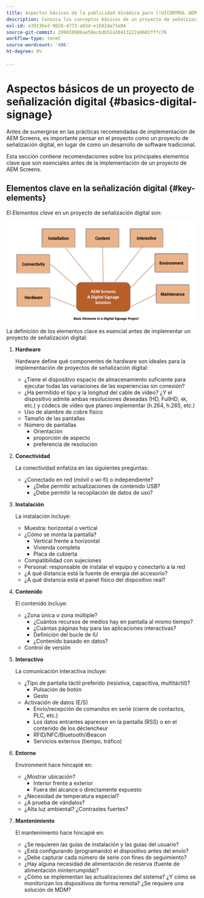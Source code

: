 ```yaml
---
title: Aspectos básicos de la publicidad dinámica para [!UICONTROL AEM Screens]
description: Conozca los conceptos básicos de un proyecto de señalización digital.
exl-id: e3913be2-9028-4773-a034-e16924a71e04
source-git-commit: 299018986ae58ecbdb51a30413222a9682fffc76
workflow-type: tm+mt
source-wordcount: '406'
ht-degree: 0%

---
```


# Aspectos básicos de un proyecto de señalización digital {#basics-digital-signage}

Antes de sumergirse en las prácticas recomendadas de implementación de AEM Screens, es importante pensar en el proyecto como un proyecto de señalización digital, en lugar de como un desarrollo de software tradicional.

Esta sección contiene recomendaciones sobre los principales elementos clave que son esenciales antes de la implementación de un proyecto de AEM Screens.

## Elementos clave en la señalización digital {#key-elements}

El *Elementos clave* en un proyecto de señalización digital son:

![](/help/assets/Elements-Revised.png)

La definición de los elementos clave es esencial antes de implementar un proyecto de señalización digital:

1. **Hardware**

   Hardware define qué componentes de hardware son ideales para la implementación de proyectos de señalización digital:
   * ¿Tiene el dispositivo espacio de almacenamiento suficiente para ejecutar todas las variaciones de las experiencias sin conexión?
   * ¿Ha permitido el tipo y la longitud del cable de vídeo? ¿Y el dispositivo admite ambas resoluciones deseadas (HD, FullHD, `4K`, etc.) y códecs de vídeo que planeo implementar (h.264, h.265, etc.)
   * Uso de alambre de cobre físico
   * Tamaño de las pantallas
   * Número de pantallas
      * Orientación
      * proporción de aspecto
      * preferencia de resolución

1. **Conectividad**

   La conectividad enfatiza en las siguientes preguntas:
   * ¿Conectado en red (móvil o wi-fi) o independiente?
      * ¿Debe permitir actualizaciones de contenido USB?
      * ¿Debe permitir la recopilación de datos de uso?

1. **Instalación**

   La instalación incluye:
   * Muestra: horizontal o vertical
   * ¿Cómo se monta la pantalla?
      * Vertical frente a horizontal
      * Vivienda completa
      * Placa de cubierta
   * Compatibilidad con sujeciones
   * Personal: responsable de instalar el equipo y conectarlo a la red
   * ¿A qué distancia está la fuente de energía del accesorio?
   * ¿A qué distancia está el panel físico del dispositivo real?

1. **Contenido**

   El contenido incluye:
   * ¿Zona única o zona múltiple?
      * ¿Cuántos recursos de medios hay en pantalla al mismo tiempo?
      * ¿Cuántas páginas hay para las aplicaciones interactivas?
      * Definición del bucle de IU
      * ¿Contenido basado en datos?
   * Control de versión

1. **Interactivo**

   La comunicación interactiva incluye:
   * ¿Tipo de pantalla táctil preferido (resistiva, capacitiva, multitáctil)?
      * Pulsación de botón
      * Gesto
   * Activación de datos (E/S)
      * Envío/recepción de comandos en serie (cierre de contactos, PLC, etc.)
      * Los datos entrantes aparecen en la pantalla (RSS) o en el contenido de los déclencheur
      * RFID/NFC/Bluetooth/iBeacon
      * Servicios externos (tiempo, tráfico)

1. **Entorno**

   Environment hace hincapié en:
   * ¿Mostrar ubicación?
      * Interior frente a exterior
      * Fuera del alcance o directamente expuesto
   * ¿Necesidad de temperatura especial?
   * ¿A prueba de vándalos?
   * ¿Alta luz ambiental? ¿Contrastes fuertes?

1. **Mantenimiento**

   El mantenimiento hace hincapié en:

   * ¿Se requieren las guías de instalación y las guías del usuario?
   * ¿Está configurando (programando) el dispositivo antes del envío?
   * ¿Debe capturar cada número de serie con fines de seguimiento?
   * ¿Hay alguna necesidad de alimentación de reserva (fuente de alimentación ininterrumpida)?
   * ¿Cómo se implementan las actualizaciones del sistema? ¿Y cómo se monitorizan los dispositivos de forma remota? ¿Se requiere una solución de MDM?
